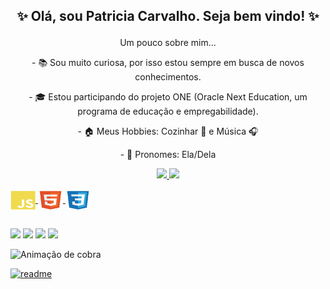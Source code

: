 ## <p align = 'center'>✨ Olá, sou Patricia Carvalho. Seja bem vindo! ✨</p>
<div align="center">
<p align = 'center'>Um pouco sobre mim...</p>
<p align = 'center'>- 📚 Sou muito curiosa, por isso estou sempre em busca de novos conhecimentos.</p>
<p align = 'center'>- 🎓 Estou participando do projeto ONE (Oracle Next Education, um programa de educação e empregabilidade).</p>
<p align = 'center'>- 🏠 Meus Hobbies: Cozinhar 🍩 e Música 🎧 </p>
<p align = 'center'>- 🎀 Pronomes: Ela/Dela</p>
  
  <a href="https://github.com/patriciacarvalho23">
  <img height="180em" src="https://github-readme-stats.vercel.app/api?username=patriciacarvalho23&show_icons=true&theme=dracula&include_all_commits=true&count_private=true"/>
  <img height="180em" src="https://github-readme-stats.vercel.app/api/top-langs/?username=patriciacarvalho23&layout=compact&langs_count=7&theme=dracula"/>
</div>
<div style="display: inline_block"><br>
  <img align="center" alt="Js" height="30" width="40" src="https://raw.githubusercontent.com/devicons/devicon/master/icons/javascript/javascript-plain.svg">
  <img align="center" alt="HTML" height="30" width="40" src="https://raw.githubusercontent.com/devicons/devicon/master/icons/html5/html5-original.svg">
  <img align="center" alt="CSS" height="30" width="40" src="https://raw.githubusercontent.com/devicons/devicon/master/icons/css3/css3-original.svg">
</div>
  
  ##
 
<div> 
  <a href="https://www.instagram.com/pathycarvlop/" target="_blank"><img src="https://img.shields.io/badge/-Instagram-%23E4405F?style=for-the-badge&logo=instagram&logoColor=white" target="_blank"></a>
 	<a href="https://discord.gg/patriciacarvalho#0260" target="_blank"><img src="https://img.shields.io/badge/Discord-7289DA?style=for-the-badge&logo=discord&logoColor=white" target="_blank"></a> 
  <a href = "mailto:pathycarvalholopes@gmail.com"><img src="https://img.shields.io/badge/-Gmail-%23333?style=for-the-badge&logo=gmail&logoColor=white" target="_blank"></a>
  <a href="https://www.linkedin.com/in/patricia-carvalho-lopes23/" target="_blank"><img src="https://img.shields.io/badge/-LinkedIn-%230077B5?style=for-the-badge&logo=linkedin&logoColor=white" target="_blank"></a>
  
 ![ Animação de cobra ](https://github.com/patriciacarvalho23/patriciacarvalho23/blob/output/github-contribution-grid-snake.svg)
  
</div>

  [![ readme ](https://github-readme-stats.vercel.app/api/pin/?username=patriciacarvalho23&repo=patriciacarvalho23&theme=react)](https://github.com/patriciacarvalho23/patriciacarvalho23)
